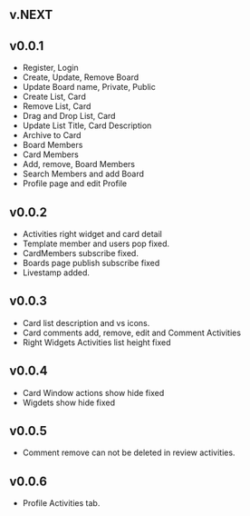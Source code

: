 ## v.NEXT

## v0.0.1
* Register, Login
* Create, Update, Remove Board
* Update Board name, Private, Public
* Create List, Card
* Remove List, Card
* Drag and Drop List, Card
* Update List Title, Card Description
* Archive to Card
* Board Members
* Card Members
* Add, remove, Board Members
* Search Members and add Board
* Profile page and edit Profile


## v0.0.2
* Activities right widget and card detail
* Template member and users pop fixed.
* CardMembers subscribe fixed.
* Boards page publish subscribe fixed
* Livestamp added.

## v0.0.3
* Card list description and vs icons.
* Card comments add, remove, edit and Comment Activities
* Right Widgets Activities list height fixed

## v0.0.4
* Card Window actions show hide fixed
* Wigdets show hide fixed

## v0.0.5
* Comment remove can not be deleted in review activities.

## v0.0.6
* Profile Activities tab.
